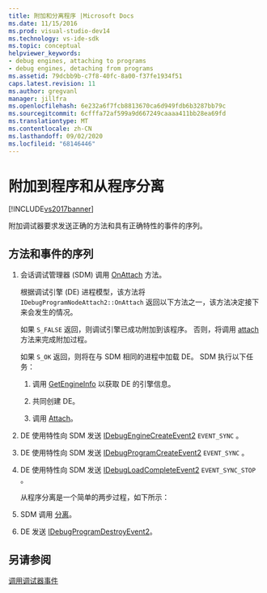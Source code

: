 ```yaml
---
title: 附加和分离程序 |Microsoft Docs
ms.date: 11/15/2016
ms.prod: visual-studio-dev14
ms.technology: vs-ide-sdk
ms.topic: conceptual
helpviewer_keywords:
- debug engines, attaching to programs
- debug engines, detaching from programs
ms.assetid: 79dcbb9b-c7f8-40fc-8a00-f37fe1934f51
caps.latest.revision: 11
ms.author: gregvanl
manager: jillfra
ms.openlocfilehash: 6e232a6f7fcb8813670ca6d949fdb6b3287bb79c
ms.sourcegitcommit: 6cfffa72af599a9d667249caaaa411bb28ea69fd
ms.translationtype: MT
ms.contentlocale: zh-CN
ms.lasthandoff: 09/02/2020
ms.locfileid: "68146446"
---
```

# <a name="attaching-and-detaching-to-a-program"></a>附加到程序和从程序分离
[!INCLUDE[vs2017banner](../../includes/vs2017banner.md)]

附加调试器要求发送正确的方法和具有正确特性的事件的序列。  
  
## <a name="sequence-of-methods-and-events"></a>方法和事件的序列  
  
1. 会话调试管理器 (SDM) 调用 [OnAttach](../../extensibility/debugger/reference/idebugprogramnodeattach2-onattach.md) 方法。  
  
    根据调试引擎 (DE) 进程模型，该方法将 `IDebugProgramNodeAttach2::OnAttach` 返回以下方法之一，该方法决定接下来会发生的情况。  
  
    如果 `S_FALSE` 返回，则调试引擎已成功附加到该程序。 否则，将调用 [attach](../../extensibility/debugger/reference/idebugengine2-attach.md) 方法来完成附加过程。  
  
    如果 `S_OK` 返回，则将在与 SDM 相同的进程中加载 DE。 SDM 执行以下任务：  
  
   1. 调用 [GetEngineInfo](../../extensibility/debugger/reference/idebugprogramnode2-getengineinfo.md) 以获取 DE 的引擎信息。  
  
   2. 共同创建 DE。  
  
   3. 调用 [Attach](../../extensibility/debugger/reference/idebugengine2-attach.md)。  
  
2. DE 使用特性向 SDM 发送 [IDebugEngineCreateEvent2](../../extensibility/debugger/reference/idebugenginecreateevent2.md) `EVENT_SYNC` 。  
  
3. DE 使用特性向 SDM 发送 [IDebugProgramCreateEvent2](../../extensibility/debugger/reference/idebugprogramcreateevent2.md) `EVENT_SYNC` 。  
  
4. DE 使用特性向 SDM 发送 [IDebugLoadCompleteEvent2](../../extensibility/debugger/reference/idebugloadcompleteevent2.md) `EVENT_SYNC_STOP` 。  
  
   从程序分离是一个简单的两步过程，如下所示：  
  
5. SDM 调用 [分离](../../extensibility/debugger/reference/idebugprogram2-detach.md)。  
  
6. DE 发送 [IDebugProgramDestroyEvent2](../../extensibility/debugger/reference/idebugprogramdestroyevent2.md)。  
  
## <a name="see-also"></a>另请参阅  
 [调用调试器事件](../../extensibility/debugger/calling-debugger-events.md)
